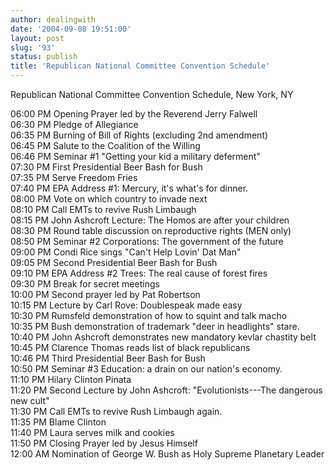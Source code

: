 ```yaml
---
author: dealingwith
date: '2004-09-08 19:51:00'
layout: post
slug: '93'
status: publish
title: 'Republican National Committee Convention Schedule'
---
```


Republican National Committee Convention Schedule, New York, NY 

06:00 PM Opening Prayer led by the Reverend Jerry Falwell  
06:30 PM Pledge of Allegiance  
06:35 PM Burning of Bill of Rights (excluding 2nd amendment)  
06:45 PM Salute to the Coalition of the Willing  
06:46 PM Seminar #1 "Getting your kid a military deferment"  
07:30 PM First Presidential Beer Bash for Bush  
07:35 PM Serve Freedom Fries  
07:40 PM EPA Address #1: Mercury, it's what's for dinner.  
08:00 PM Vote on which country to invade next  
08:10 PM Call EMTs to revive Rush Limbaugh  
08:15 PM John Ashcroft Lecture: The Homos are after your children  
08:30 PM Round table discussion on reproductive rights (MEN only)  
08:50 PM Seminar #2 Corporations: The government of the future  
09:00 PM Condi Rice sings "Can't Help Lovin' Dat Man"  
09:05 PM Second Presidential Beer Bash for Bush  
09:10 PM EPA Address #2 Trees: The real cause of forest fires  
09:30 PM Break for secret meetings  
10:00 PM Second prayer led by Pat Robertson  
10:15 PM Lecture by Carl Rove: Doublespeak made easy  
10:30 PM Rumsfeld demonstration of how to squint and talk macho  
10:35 PM Bush demonstration of trademark "deer in headlights" stare.  
10:40 PM John Ashcroft demonstrates new mandatory kevlar chastity belt  
10:45 PM Clarence Thomas reads list of black republicans  
10:46 PM Third Presidential Beer Bash for Bush  
10:50 PM Seminar #3 Education: a drain on our nation's economy.  
11:10 PM Hilary Clinton Pinata  
11:20 PM Second Lecture by John Ashcroft: "Evolutionists---The dangerous new cult"  
11:30 PM Call EMTs to revive Rush Limbaugh again.  
11:35 PM Blame Clinton  
11:40 PM Laura serves milk and cookies  
11:50 PM Closing Prayer led by Jesus Himself  
12:00 AM Nomination of George W. Bush as Holy Supreme Planetary Leader
